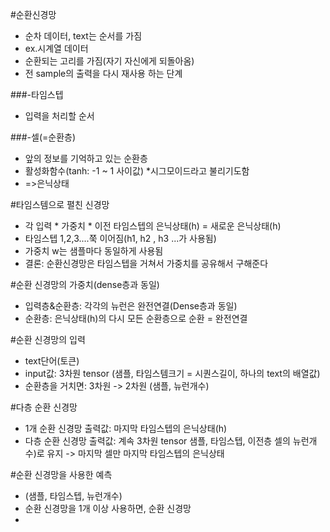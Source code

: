 #순환신경망
- 순차 데이터, text는 순서를 가짐
- ex.시계열 데이터
- 순환되는 고리를 가짐(자기 자신에게 되돌아옴)
- 전 sample의 출력을 다시 재사용 하는 단계

###-타임스텝
- 입력을 처리할 순서

###-셀(=순환층)
- 앞의 정보를 기억하고 있는 순환층
- 활성화함수(tanh: -1 ~ 1 사이값) *시그모이드라고 불리기도함
- =>은닉상태

#타임스템으로 펼친 신경망
- 각 입력 * 가중치 * 이전 타임스텝의 은닉상태(h) = 새로운 은닉상태(h)
- 타임스텝 1,2,3....쭉 이어짐(h1, h2 , h3 ...가 사용됨)
- 가중치 w는 샘플마다 동일하게 사용됨
- 결론: 순환신경망은 타임스텝을 거쳐서 가중치를 공유해서 구해준다

#순환 신경망의 가중치(dense층과 동일)
- 입력층&순환층: 각각의 뉴런은 완전연결(Dense층과 동일)
- 순환층: 은닉상태(h)의 다시 모든 순환층으로 순환 = 완전연결

#순환 신경망의 입력
- text단어(토큰) 
- input값: 3차원 tensor (샘플, 타임스템크기 = 시퀀스길이, 하나의 text의 배열값)
- 순환층을 거치면: 3차원 -> 2차원 (샘플, 뉴런개수)

#다층 순환 신경망
- 1개 순환 신경망 출력값: 마지막 타임스텝의 은닉상태(h)
- 다층 순환 신경망 출력값: 계속 3차원 tensor 샘플, 타임스텝, 이전층 셀의 뉴런개수)로 유지 -> 마지막 셀만 마지막 타임스텝의 은닉상태

#순환 신경망을 사용한 예측
- (샘플, 타임스텝, 뉴런개수)
- 순환 신경망을 1개 이상 사용하면, 순환 신경망
- 
